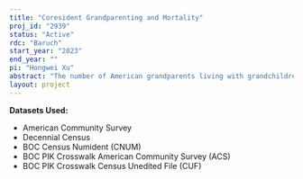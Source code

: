 ```yaml
---
title: "Coresident Grandparenting and Mortality"
proj_id: "2939"
status: "Active"
rdc: "Baruch"
start_year: "2023"
end_year: ""
pi: "Hongwei Xu"
abstract: "The number of American grandparents living with grandchildren under age 18 in the same household has increased from 2.3 million in 1980 to 7 million in 2011-2013. Among these grandparents in 2019, 2.3 million provided custodial care of their coresident grandchildren, and about 1.3 million were still in the labor force to support their grandchildren. Previous research has documented the prevalence and trends of grandparents raising their coresident grandchildren. This project adds to the literature by examining the short-term and long-term mortality risks among coresident grandparents. To examine short-term mortality risks, we will identify coresident grandparents (and their caregiving responsibility) in the 2019-2022 American Community Survey (ACS) samples. We will then use the restricted Protected Identification Keys (PIKs) to link them to their death records from the 2022 Numident file. To examine long-term mortality risks, we will identify coresident grandparents (and their caregiving responsibility) in the 2000 Census long-form sample. We will again the restricted PIKs to link these coresident grandparents to their death records from the 2022 Numident file. For both short-term and long-term mortality risks, we will conduct descriptive and regression-based survival analyses to estimate the associations between different levels of coresident grandparenting (ranging from no caregiving to caring for grandchildren for 5 years or longer) and mortality. We will also examine the variations in these associations by race-ethnicity, gender, and immigration status."
layout: project
---
```


**Datasets Used:**

  - American Community Survey 
  - Decennial Census 
  - BOC Census Numident (CNUM) 
  - BOC PIK Crosswalk American Community Survey (ACS) 
  - BOC PIK Crosswalk Census Unedited File (CUF) 

